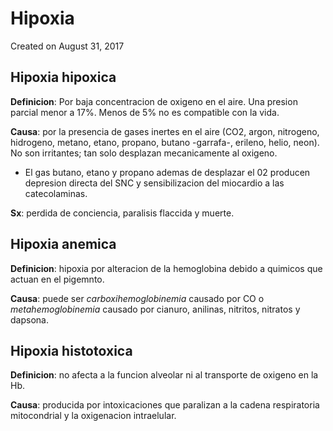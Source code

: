 # Hipoxia
Created on August 31, 2017

## Hipoxia hipoxica

**Definicion**: Por baja concentracion de oxigeno en el aire. Una presion parcial menor a 17%. Menos de 5% no es compatible con la vida.

**Causa**: por la presencia de gases inertes en el aire (CO2, argon, nitrogeno, hidrogeno, metano, etano, propano, butano -garrafa-, erileno, helio, neon). No son irritantes; tan solo desplazan mecanicamente al oxigeno.

- El gas butano, etano y propano ademas de desplazar el 02 producen depresion directa del SNC y sensibilizacion del miocardio a las catecolaminas.

**Sx**: perdida de conciencia, paralisis flaccida y muerte.

## Hipoxia anemica

**Definicion**: hipoxia por alteracion de la hemoglobina debido a quimicos que actuan en el pigemnto.

**Causa**: puede ser *carboxihemoglobinemia* causado por CO o *metahemoglobinemia* causado por cianuro, anilinas, nitritos, nitratos y dapsona.

## Hipoxia histotoxica

**Definicion**: no afecta a la funcion alveolar ni al transporte de oxigeno en la Hb.

**Causa**: producida por intoxicaciones que paralizan a la cadena respiratoria mitocondrial y la oxigenacion intraelular.
